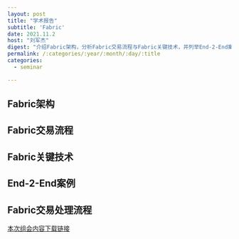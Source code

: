 ```yaml
---
layout: post
title: "学术报告"
subtitle: 'Fabric'
date: 2021.11.2
host: "刘军杰"
digest: "介绍Fabric架构，分析Fabric交易流程与Fabric关键技术，并列举End-2-End案例展示Fabric交易处理流程。"
permalink: /:categories/:year/:month/:day/:title
categories:
  - seminar

---
```


## Fabric架构

## Fabric交易流程

## Fabric关键技术

## End-2-End案例

## Fabric交易处理流程


[本次组会内容下载链接](https://github.com/xxycfhb/pku_exploit_files/blob/main/seminar/20211130_Fabric.pptx)